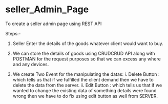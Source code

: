 # seller_Admin_Page
To create a seller admin page using REST API

Steps:-

1. Seller Enter the details of the goods whatever client would want to buy.

2. We can store the details of goods using CRUDCRUD API along with POSTMAN for the request purposes so that we can excess any where and any devices.

3. We create Two Event for the manipulating the datas: 
   i. Delete Button : which tells us that if we fulfilled the client demand then we have to delete the data from the server.
   ii. Edit Button : which tells us that if we wanted to change the existing data of something details were found wrong then we have to do fix using edit button as well from SERVER.
